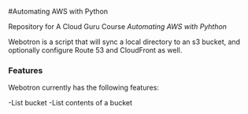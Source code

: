 #Automating AWS with Python

Repository for A Cloud Guru Course *Automating AWS with Pyhthon*

Webotron is a script that will sync a local directory to an s3 bucket, and optionally configure Route 53 and CloudFront as well.

### Features

Webotron currently has the following features:

-List bucket
-List contents of a bucket
